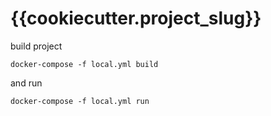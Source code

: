 {{cookiecutter.project_slug}}
=============

build project

    docker-compose -f local.yml build

and run

    docker-compose -f local.yml run
